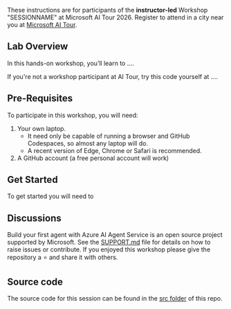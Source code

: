 

These instructions are for participants of the **instructor-led** Workshop "SESSIONNAME" at Microsoft AI Tour 2026.  Register to attend in a city near you at [Microsoft AI Tour](https://aitour.microsoft.com/).

## Lab Overview

In this hands-on workshop, you’ll learn to ....

If you're not a workshop participant at AI Tour, try this code yourself at ....

## Pre-Requisites

To participate in this workshop, you will need:

1. Your own laptop.
   * It need only be capable of running a browser and GitHub Codespaces, so almost any laptop will do.
   * A recent version of Edge, Chrome or Safari is recommended.
2. A GitHub account (a free personal account will work)

## Get Started

To get started you will need to

## Discussions

Build your first agent with Azure AI Agent Service is an open source project supported by Microsoft. See the [SUPPORT.md](../SUPPORT.md) file for details on how to raise issues or contribute. If you enjoyed this workshop please give the repository a ⭐ and share it with others.

## Source code

The source code for this session can be found in the [src folder](../src) of this repo.

